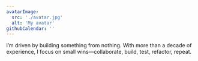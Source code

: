 ```yaml
---
avatarImage:
  src: './avatar.jpg'
  alt: 'My avatar'
githubCalendar: ''
---
```


I’m driven by building something from nothing. With more than a decade of experience, I focus on small wins—collaborate, build, test, refactor, repeat.
